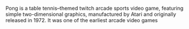 Pong is a table tennis–themed twitch arcade sports video game, featuring simple two-dimensional graphics, manufactured by Atari and originally released in 1972. It was one of the earliest arcade video games
